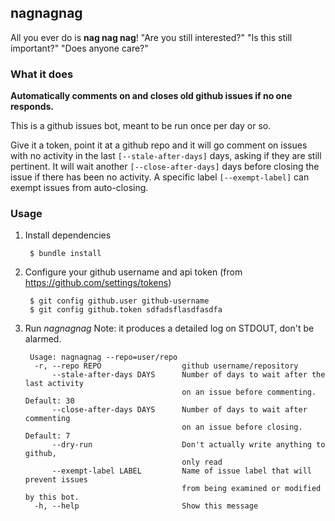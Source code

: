 ## nagnagnag

All you ever do is **nag nag nag**! "Are you still interested?" "Is this still
important?" "Does anyone care?"

### What it does
**Automatically comments on and closes
old github issues if no one responds.**

This is a github issues bot, meant to be run once per day or so.

Give it a token, point it at a github repo and it will go comment on issues
with no activity in the last `[--stale-after-days]` days,
asking if they are still pertinent.
It will wait another `[--close-after-days]` days
before closing the issue if there has been no activity.
A specific label `[--exempt-label]` can exempt issues from auto-closing.

### Usage
1. Install dependencies

        $ bundle install

1. Configure your github username and api token
   (from https://github.com/settings/tokens)

        $ git config github.user github-username
        $ git config github.token sdfadsflasdfasdfa

1. Run *nagnagnag*
   Note: it produces a detailed log on STDOUT, don't be alarmed.

        Usage: nagnagnag --repo=user/repo
         -r, --repo REPO                  github username/repository
             --stale-after-days DAYS      Number of days to wait after the last activity
                                          on an issue before commenting. Default: 30
             --close-after-days DAYS      Number of days to wait after commenting
                                          on an issue before closing. Default: 7
             --dry-run                    Don't actually write anything to github,
                                          only read
             --exempt-label LABEL         Name of issue label that will prevent issues
                                          from being examined or modified by this bot.
         -h, --help                       Show this message

